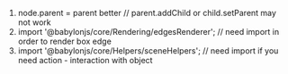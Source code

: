 1. node.parent = parent better  //   parent.addChild or child.setParent may not work
2. import '@babylonjs/core/Rendering/edgesRenderer';  // need import in order to render box edge
3. import '@babylonjs/core/Helpers/sceneHelpers'; // need import if you need action - interaction with object
